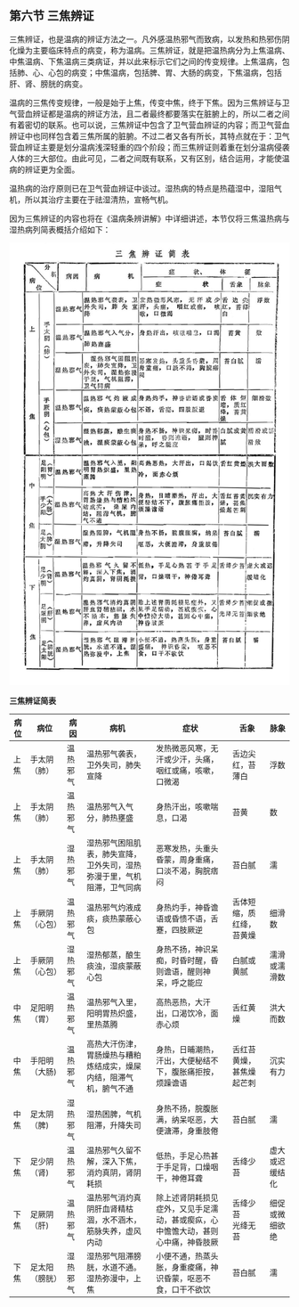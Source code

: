 ## 第六节  三焦辨证

三焦辨证，也是温病的辨证方法之一。凡外感温热邪气而致病，以发热和热邪伤阴化燥为主要临床特点的病变，称为温病。三焦辨证，就是把温热病分为上焦温病、中焦温病、下焦温病三类病证，并以此来标示它们之间的传变规律。上焦温病，包括肺、心、心包的病变；中焦温病，包括脾、胃、大肠的病变，下焦温病，包括肝、肾、膀胱的病变。

温病的三焦传变规律，一般是始于上焦，传变中焦，终于下焦。因为三焦辨证与卫气营血辨证都是温病的辨证方法，且二者最终都要落实在脏腑上的，所以二者之间有着密切的联系。也可以说，三焦辨证中包含了卫气营血辨证的内容；而卫气营血辨证中也同样包含着三焦所属的脏腑。不过二者又各有所长，其特点就在于：卫气营血辨证主要是划分温病浅深轻重的四个阶段；而三焦辨证则着重在划分温病侵袭人体的三大部位。由此可见，二者之间既有联系，又有区别，结合运用，才能使温病的辨证更为全面。

温热病的治疗原则已在卫气营血辨证中谈过。湿热病的特点是热蕴湿中，湿阻气机，所以其治疗主要在于祛湿清热，宣畅气机。

因为三焦辨证的内容也将在《温病条辨讲解》中详细讲述，本节仅将三焦温热病与湿热病列简表概括介绍如下：

![](img/6表18三焦辨证简表.jpg)

 **三焦辨证简表** 

| 病位 | 病位             | 病因     | 病机                                                         | 症状                                                         | 舌象                     | 脉象           |
| ---- | -------------- | -------- | ------------------------------------------------------------ | ------------------------------------------------------------ | ------------------------ | -------------- |
| 上焦 | 手太阴（肺）   | 温热邪气 | 温热邪气袭表，卫外失司，肺失宣降                             | 发热微恶风寒，无汗或少汗，头痛，咽红或痛，咳嗽，口微渴       | 舌边尖红，苔薄白         | 浮数           |
| 上焦 | 手太阴（肺）   | 温热邪气 | 温热邪气入气分，肺热壅盛                                     | 身热汗出，咳嗽喘息，口渴                                     | 苔黄                     | 数             |
| 上焦 | 手太阴（肺）   | 湿热邪气 | 湿热邪气困阻肌表，肺失宣降，卫外失司，湿热弥漫于里，气机阻滞，卫气同病 | 恶寒发热，头重头昏蒙，周身重痛，口淡不渴，胸脘痞闷           | 苔白腻                   | 濡             |
| 上焦 | 手厥阴（心包） | 温热邪气 | 温热邪气灼液成痰，痰热蒙蔽心包                               | 身热灼手，神昏谵语或昏愦不语，舌蹇，四肢厥逆                 | 舌体短缩，质红绛，苔黄燥 | 细滑数         |
| 上焦 | 手厥阴（心包） | 湿热邪气 | 湿热郁蒸，酿生痰浊，湿痰蒙蔽心包                             | 身热不扬，神识呆痴，时昏时醒，昏则谵语，醒则神呆，呼之能应   | 白腻或黄腻               | 濡滑或濡滑数   |
| 中焦 | 足阳明（胃）   | 温热邪气 | 温热邪气入里，阳明胃热炽盛，里热蒸腾                         | 高热恶热，大汗出，口渴饮冷，面赤心烦                         | 舌红黄燥                 | 洪大而数       |
| 中焦 | 手阳明（大肠)  | 温热邪气 | 高热大汗伤津，胃肠燥热与糟粕炼结成实，燥屎内结，阻滞气机，腑气不通 | 身热，日晡潮热，汗出，大便秘结不下，腹胀痛拒按，烦躁谵语     | 舌红苔黄燥，甚焦燥起芒刺 | 沉实有力       |
| 中焦 | 足太阴（脾)    | 湿热邪气 | 湿热困脾，气机阻滞，升降失司                                 | 身热不扬，脘腹胀满，纳呆呕恶，大便溏滞，身重肢倦             | 苔白腻                   | 濡             |
| 下焦 | 足少阴（肾)    | 温热邪气 | 温热邪气久留不解，深入下焦，消灼真阴，肾阴耗损               | 低热，手足心热甚于手足背，口燥咽干，神倦耳聋                  | 舌绛少苔                 | 虚大或迟缓结化 |
| 下焦 | 足厥阴（肝)    | 温热邪气 | 温热邪气消灼真阴肝血肾精枯涸，水不涵木，筋脉失养，虚风内动   | 除上述肾阴耗损见症外，又见手足濡动，甚或瘈疭，心中憺憺大动，甚则心中痛，神昏肢厥 | 舌绛少苔</br>光绛无苔         | 细促或微细欲绝 |
| 下焦 | 足太阳（膀胱） | 湿热邪气 | 湿热邪气阻滞膀胱，水道不通。湿热弥漫中，上焦                 | 小便不通，热蒸头胀，身重痠痛，神识昏蒙，呕恶不食，口干不欲饮 | 苔白腻                   | 濡             |
